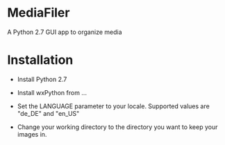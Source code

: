 # MediaFiler
A Python 2.7 GUI app to organize media

Installation
============
* Install Python 2.7

* Install wxPython from ...

* Set the LANGUAGE parameter to your locale. Supported values are "de_DE" and "en_US"

* Change your working directory to the directory you want to keep your images in. 